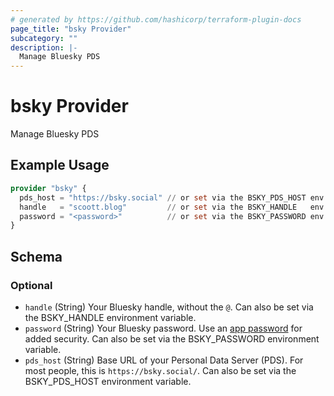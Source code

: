 ```yaml
---
# generated by https://github.com/hashicorp/terraform-plugin-docs
page_title: "bsky Provider"
subcategory: ""
description: |-
  Manage Bluesky PDS
---
```


# bsky Provider

Manage Bluesky PDS

## Example Usage

```terraform
provider "bsky" {
  pds_host = "https://bsky.social" // or set via the BSKY_PDS_HOST env var
  handle   = "scoott.blog"         // or set via the BSKY_HANDLE   env var
  password = "<password>"          // or set via the BSKY_PASSWORD env var
}
```

<!-- schema generated by tfplugindocs -->
## Schema

### Optional

- `handle` (String) Your Bluesky handle, without the `@`.
Can also be set via the BSKY_HANDLE environment variable.
- `password` (String) Your Bluesky password. Use an [app password](https://bsky.app/settings/app-passwords) for added security.
Can also be set via the BSKY_PASSWORD environment variable.
- `pds_host` (String) Base URL of your Personal Data Server (PDS). For most people, this is `https://bsky.social/`.
Can also be set via the BSKY_PDS_HOST environment variable.
